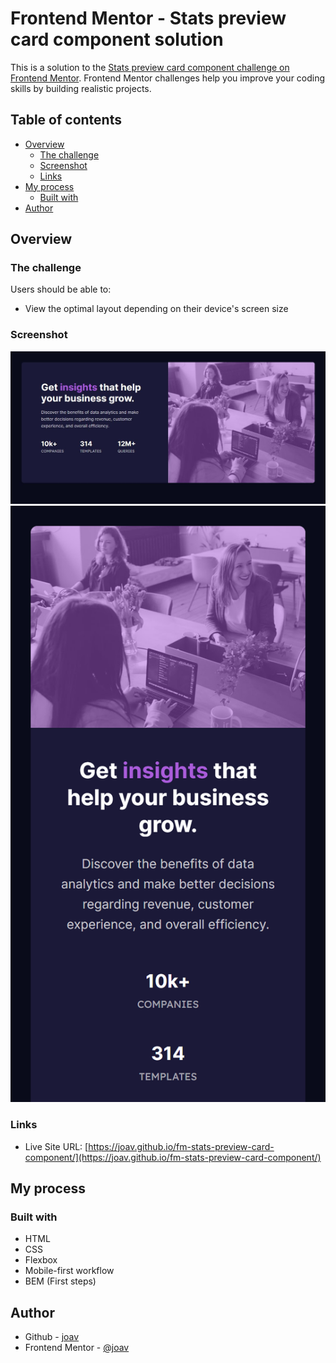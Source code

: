 # Frontend Mentor - Stats preview card component solution

This is a solution to the [Stats preview card component challenge on Frontend Mentor](https://www.frontendmentor.io/challenges/stats-preview-card-component-8JqbgoU62). Frontend Mentor challenges help you improve your coding skills by building realistic projects. 

## Table of contents

- [Overview](#overview)
  - [The challenge](#the-challenge)
  - [Screenshot](#screenshot)
  - [Links](#links)
- [My process](#my-process)
  - [Built with](#built-with)
- [Author](#author)

## Overview

### The challenge

Users should be able to:

- View the optimal layout depending on their device's screen size

### Screenshot

![Desktop](./images/desktop.jpg)
![Mobile](./images/mobile.png)

### Links

- Live Site URL: [https://joav.github.io/fm-stats-preview-card-component/](https://joav.github.io/fm-stats-preview-card-component/)

## My process

### Built with

- HTML
- CSS
- Flexbox
- Mobile-first workflow
- BEM (First steps)

## Author

- Github - [joav](https://www.github.com/joav)
- Frontend Mentor - [@joav](https://www.frontendmentor.io/profile/joav)
